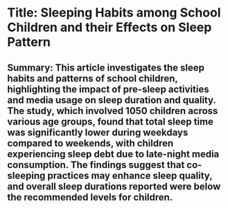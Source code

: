 # Title: Sleeping Habits among School Children and their Effects on Sleep Pattern

## Summary: This article investigates the sleep habits and patterns of school children, highlighting the impact of pre-sleep activities and media usage on sleep duration and quality. The study, which involved 1050 children across various age groups, found that total sleep time was significantly lower during weekdays compared to weekends, with children experiencing sleep debt due to late-night media consumption. The findings suggest that co-sleeping practices may enhance sleep quality, and overall sleep durations reported were below the recommended levels for children.